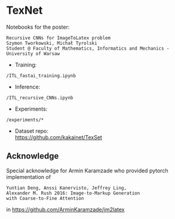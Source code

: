 # TexNet
Notebooks for the poster:
```
Recursive CNNs for ImageToLatex problem
Szymon Tworkowski, Michał Tyrolski 
Student @ Faculty of Mathematics, Informatics and Mechanics - University of Warsaw
```

- Training:
```
/ITL_fastai_training.ipynb
```
- Inference:
```
/ITL_recursive_CNNs.ipynb
```
- Experiments:
```
/experiments/*
```
- Dataset repo: <br>
https://github.com/kakainet/TexSet

## Acknowledge

Special acknowledge for Armin Karamzade who provided pytorch implementation of
```
Yuntian Deng, Anssi Kanervisto, Jeffrey Ling,
Alexander M. Rush 2016: Image-to-Markup Generation
with Coarse-to-Fine Attention 
```
in https://github.com/ArminKaramzade/im2latex
